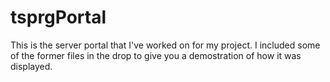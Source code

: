 tsprgPortal
===========

This is the server portal that I've worked on for my project. 
I included some of the former files in the drop to give you a demostration of how it was displayed.
